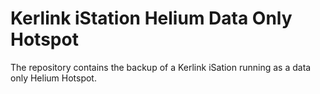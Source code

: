# Kerlink iStation Helium Data Only Hotspot

The repository contains the backup of a Kerlink iSation running as a data only Helium Hotspot.